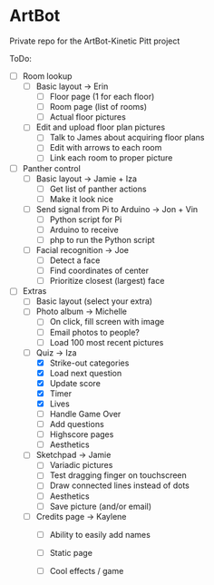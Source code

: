 # ArtBot
Private repo for the ArtBot-Kinetic Pitt project

ToDo:
- [ ] Room lookup
	- [ ] Basic layout -> Erin
		- [ ] Floor page (1 for each floor)
		- [ ] Room page (list of rooms)
		- [ ] Actual floor pictures
	- [ ] Edit and upload floor plan pictures
		- [ ] Talk to James about acquiring floor plans
		- [ ] Edit with arrows to each room
		- [ ] Link each room to proper picture
- [ ] Panther control
	- [ ] Basic layout -> Jamie + Iza
		- [ ] Get list of panther actions
		- [ ] Make it look nice
	- [ ] Send signal from Pi to Arduino -> Jon + Vin
		- [ ] Python script for Pi
		- [ ] Arduino to receive
		- [ ] php to run the Python script		
	- [ ] Facial recognition -> Joe
		- [ ] Detect a face
		- [ ] Find coordinates of center
		- [ ] Prioritize closest (largest) face
- [ ] Extras 
	- [ ] Basic layout (select your extra)
	- [ ] Photo album -> Michelle
		- [ ] On click, fill screen with image
		- [ ] Email photos to people?
		- [ ] Load 100 most recent pictures
	- [ ] Quiz	-> Iza
		- [x] Strike-out categories
		- [x] Load next question
		- [x] Update score
		- [x] Timer
		- [x] Lives
		- [ ] Handle Game Over
		- [ ] Add questions
		- [ ] Highscore pages
		- [ ] Aesthetics
	- [ ] Sketchpad -> Jamie
		- [ ] Variadic pictures
		- [ ] Test dragging finger on touchscreen
		- [ ] Draw connected lines instead of dots
		- [ ] Aesthetics
		- [ ] Save picture (and/or email)
	- [ ] Credits page -> Kaylene
		- [ ] Ability to easily add names
		- [ ] Static page
		- [ ] Cool effects / game
		
		
		